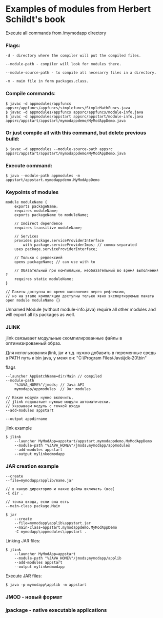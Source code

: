 # Examples of modules from Herbert Schildt's book

Execute all commands from /mymodapp directory
### Flags:
```
-d - directory where the compiler will put the compiled files.

--module-path - compiler will look for modules there.

--module-source-path - to compile all necesarry files in a directory.

-m - main file in form packages.class.
```

### Compile commands:
```
$ javac -d appmodules/appfuncs appsrc/appfuncs/appfuncs/simplefuncs/SimpleMathFuncs.java
$ javac -d appmodules/appfuncs appsrc/appfuncs/module-info.java
$ javac -d appmodules/appstart appsrc/appstart/module-info.java appsrc/appstart/appstart/mymodappdemo/MyModAppDemo.java
```

### Or just compile all with this command, but delete previous build:
```
$ javac -d appmodules --module-source-path appsrc appsrc/appstart/appstart/mymodappdemo/MyModAppDemo.java
```

### Execute command:
```
$ java --module-path appmodules -m appstart/appstart.mymodappdemo.MyModAppDemo
```

### Keypoints of modules
```
module moduleName {  
    exports packageName;
    requires moduleName;
    exports packageName to moduleName;  
    
    // Indirect dependence
    requires transitive moduleName;
    
    // Services
    provides package.serviceProviderInterface 
        with package.serviceProviderImps; // comma-separated
    uses package.serviceProviderInterface;

    // Только с рефлексией
    opens packageName; // can use with to
    
    // Обязательный при компиляции, необязательный во время выполнения ?
    requires static moduleName;
}  

// Пакеты доступны во время выполнения через рефлексию,
// но на этапе компиляции доступны только явно экспортируемые пакеты
open module moduleName {}
```
Unnamed Module (without module-info.java) require all other modules
and will export all its packages as well.

### JLINK
jlink связывает модульные скомпилированные файлы в оптимизированный образ.  

Для использования jlink, jar и т.д. нужно добавить в переменные среды в PATH путь к bin java, у меня он:
"C:\Program Files\Java\jdk-20\bin"

flags
```
--launcher AppBatchName=dir/Main // compiled
--module-path 
    "%JAVA_HOME%"/jmods; // Java API
    mymodapp/appmodules  // Our modules
    
// Какие модули нужно включить, 
// jlink подхватыет нужные модули автоматически.
// Указываем модуль с точкой входа
--add-modules appstart  

--output appdirname
```

jlink example
```
$ jlink 
    --launcher MyModApp=appstart/appstart.mymodappdemo.MyModAppDemo
    --module-path "%JAVA_HOME%"/jmods;mymodapp/appmodules
    --add-modules appstart 
    --output mylinkedmodapp
```

### JAR creation example
```
--create 
--file=mymodapp/applib/name.jar

// в какую директорию и какие файлы включать (все)
-C dir .

// точка входа, если она есть
--main-class package.Main       
```
```
$ jar 
    --create 
    --file=mymodapp\applib\appstart.jar
    --main-class=appstart.mymodappdemo.MyModAppDemo
    -С mymodapp\appmodules\appstart .
```
Linking JAR files:
```
$ jlink 
    --launcher MyModApp=appstart
    --module-path "%JAVA_HOME%"/jmods;mymodapp/applib
    --add-modules appstart 
    --output mylinkedmodapp
```
Execute JAR files:
```
$ java -р mymodapp\applib -m appstart
```

### JMOD - новый формат
### jpackage - native executable applications
